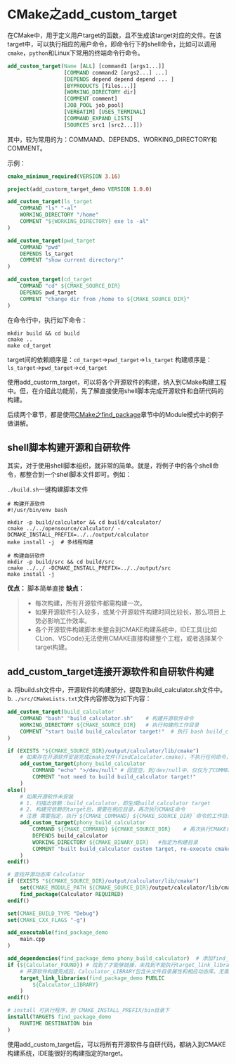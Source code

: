 # CMake之add_custom_target

在CMake中，用于定义用户target的函数，且不生成该target对应的文件。在该target中，可以执行相应的用户命令，即命令行下的shell命令，比如可以调用`cmake`，`python`和Linux下常用的终端命令行命令。

```cmake
add_custom_target(Name [ALL] [command1 [args1...]]
                  [COMMAND command2 [args2...] ...]
                  [DEPENDS depend depend depend ... ]
                  [BYPRODUCTS [files...]]
                  [WORKING_DIRECTORY dir]
                  [COMMENT comment]
                  [JOB_POOL job_pool]
                  [VERBATIM] [USES_TERMINAL]
                  [COMMAND_EXPAND_LISTS]
                  [SOURCES src1 [src2...]])
```

其中，较为常用的为：COMMAND、DEPENDS、WORKING_DIRECTORY和COMMENT。

示例：

```cmake
cmake_minimum_required(VERSION 3.16)

project(add_custorm_target_demo VERSION 1.0.0)

add_custom_target(ls_target 
    COMMAND "ls" "-al"
    WORKING_DIRECTORY "/home"
    COMMENT "${WORKING_DIRECTORY} exe ls -al"
)

add_custom_target(pwd_target 
    COMMAND "pwd"
    DEPENDS ls_target
    COMMENT "show current directory!"
)

add_custom_target(cd_target 
    COMMAND "cd" ${CMAKE_SOURCE_DIR}
    DEPENDS pwd_target
    COMMENT "change dir from /home to ${CMAKE_SOURCE_DIR}"
)
```

在命令行中，执行如下命令：

```shell
mkdir build && cd build
cmake ..
make cd_target
```

target间的依赖顺序是：`cd_target`->`pwd_target`->`ls_target`
构建顺序是：`ls_target`->`pwd_target`->`cd_target`


使用add_custorm_target，可以将各个开源软件的构建，纳入到CMake构建工程中。但，在介绍此功能前，先了解直接使用shell脚本完成开源软件和自研代码的构建。

后续两个章节，都是使用[CMake之find_package](07_CMake之find_package.md)章节中的Module模式中的例子做讲解。

## shell脚本构建开源和自研软件

其实，对于使用shell脚本组织，就非常的简单。就是，将例子中的各个shell命令，都整合到一个shell脚本文件即可。例如：

`./build.sh`一键构建脚本文件

```shell
# 构建开源软件
#!/usr/bin/env bash

mkdir -p build/calculator && cd build/calculator/
cmake ../../opensource/calculator/ -DCMAKE_INSTALL_PREFIX=../../output/calculator
make install -j  # 多线程构建

# 构建自研软件
mkdir -p build/src && cd build/src
cmake ../../ -DCMAKE_INSTALL_PREFIX=../../output/src
make install -j
```

**优点：** 脚本简单直接
**缺点：** 
> * 每次构建，所有开源软件都需构建一次。
> * 如果开源软件引入较多，或某个开源软件构建时间比较长，那么项目上势必影响工作效率。
> * 各个开源软件构建脚本未整合到CMAKE构建系统中，IDE工具(比如CLion、VSCode)无法使用CMAKE直接构建整个工程，或者选择某个target构建。


## add_custom_target连接开源软件和自研软件构建

a. 将build.sh文件中，开源软件的构建部分，提取到build_calculator.sh文件中。
b. `./src/CMakeLists.txt`文件内容修改为如下内容：

```cmake
add_custom_target(build_calculator
    COMMAND "bash" "build_calculator.sh"    # 构建开源软件命令
    WORKING_DIRECTORY ${CMAKE_SOURCE_DIR}   # 执行构建的工作目录
    COMMENT "start build build_calculator target!"  # 执行 bash build_calculater.sh 命令前的提示信息
)

if (EXISTS "${CMAKE_SOURCE_DIR}/output/calculator/lib/cmake")
    # 如果存在开源软件安装完成cmake文件(FindCalculater.cmake)，不执行任何命令，仅提示和保证后续流程归一化，需包含`phony_build_calculator` 伪target。
    add_custom_target(phony_build_calculator
        COMMAND "echo" ">/dev/null" # 回显空，到/dev/null中，仅仅为了COMMENT中的内容能显示
        COMMENT "not need to build build_calculator target!"
    )
else()
    # 如果开源软件未安装
    # 1. 扫描出依赖：build_calculator，即生成build_calculator target
    # 2. 构建完依赖的target后，需要在相应目录，再次执行CMAKE命令
    # 注意 需要指定，执行`${CMAKE_COMMAND} ${CMAKE_SOURCE_DIR}`命令的工作目录，${CMAKE_COMMAND} ${CMAKE_SOURCE_DIR}`
    add_custom_target(phony_build_calculator
        COMMAND ${CMAKE_COMMAND} ${CMAKE_SOURCE_DIR}    # 再次执行CMAKE命令
        DEPENDS build_calculator
        WORKING_DIRECTORY ${CMAKE_BINARY_DIR}   #指定为构建目录
        COMMENT "built build_calculator custom target, re-execute cmake command!"
    )
endif()

# 查找开源动态库 Calculator
if (EXISTS "${CMAKE_SOURCE_DIR}/output/calculator/lib/cmake")
    set(CMAKE_MODULE_PATH ${CMAKE_SOURCE_DIR}/output/calculator/lib/cmake)
    find_package(Calculator REQUIRED)
endif()

set(CMAKE_BUILD_TYPE "Debug")
set(CMAKE_CXX_FLAGS "-g")

add_executable(find_package_demo 
    main.cpp
)

add_dependencies(find_package_demo phony_build_calculator)  # 添加find_package_demo和phony_build_calculator依赖关系。
if (${Calculator_FOUND}) # 找到了才能够链接，未找到不能执行target_link_libraries，否则容易引起构建错误。
    # 开源软件构建完成后，Calculator_LIBRARY包含头文件目录属性和相应动态库。无需额外提供头文件目录。
    target_link_libraries(find_package_demo PUBLIC
        ${Calculator_LIBRARY}
    )
endif()

# install 可执行程序，到 CMAKE_INSTALL_PREFIX/bin目录下
install(TARGETS find_package_demo
    RUNTIME DESTINATION bin
)
```

使用add_custom_target后，可以将所有开源软件与自研代码，都纳入到CMAKE构建系统，IDE能很好的构建指定的target。
